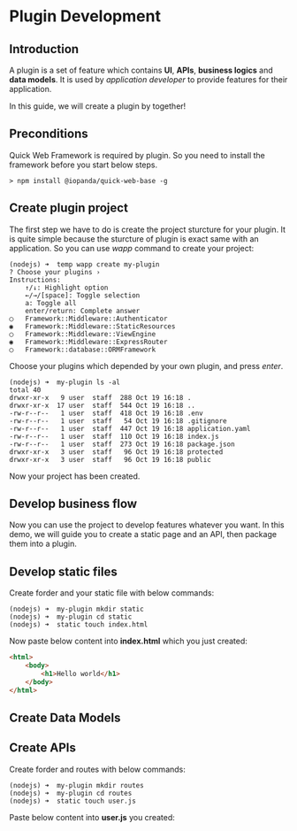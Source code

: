 # Plugin Development

## Introduction

A plugin is a set of feature which contains **UI**, **APIs**, **business logics** and **data models**. It is used by *application developer* to provide features for their application.

In this guide, we will create a plugin by together!

## Preconditions

Quick Web Framework is required by plugin. So you need to install the framework before you start below steps.

```shell
> npm install @iopanda/quick-web-base -g
```

## Create plugin project

The first step we have to do is create the project sturcture for your plugin. It is quite simple because the sturcture of plugin is exact same with an application. So you can use *wapp* command to create your project:

```shell
(nodejs) ➜  temp wapp create my-plugin
? Choose your plugins ›
Instructions:
    ↑/↓: Highlight option
    ←/→/[space]: Toggle selection
    a: Toggle all
    enter/return: Complete answer
◯   Framework::Middleware::Authenticator
◉   Framework::Middleware::StaticResources
◯   Framework::Middleware::ViewEngine
◉   Framework::Middleware::ExpressRouter
◯   Framework::database::ORMFramework
```

Choose your plugins which depended by your own plugin, and press *enter*.

```shell
(nodejs) ➜  my-plugin ls -al
total 40
drwxr-xr-x   9 user  staff  288 Oct 19 16:18 .
drwxr-xr-x  17 user  staff  544 Oct 19 16:18 ..
-rw-r--r--   1 user  staff  418 Oct 19 16:18 .env
-rw-r--r--   1 user  staff   54 Oct 19 16:18 .gitignore
-rw-r--r--   1 user  staff  447 Oct 19 16:18 application.yaml
-rw-r--r--   1 user  staff  110 Oct 19 16:18 index.js
-rw-r--r--   1 user  staff  273 Oct 19 16:18 package.json
drwxr-xr-x   3 user  staff   96 Oct 19 16:18 protected
drwxr-xr-x   3 user  staff   96 Oct 19 16:18 public
```

Now your project has been created.

## Develop business flow

Now you can use the project to develop features whatever you want. In this demo, we will guide you to create a static page and an API, then package them into a plugin.

## Develop static files

Create forder and your static file with below commands:

```shell
(nodejs) ➜  my-plugin mkdir static
(nodejs) ➜  my-plugin cd static
(nodejs) ➜  static touch index.html
```

Now paste below content into **index.html** which you just created:

```html
<html>
    <body>
        <h1>Hello world</h1>
    </body>
</html>
```

## Create Data Models


## Create APIs

Create forder and routes with below commands:

```shell
(nodejs) ➜  my-plugin mkdir routes
(nodejs) ➜  my-plugin cd routes
(nodejs) ➜  static touch user.js
```

Paste below content into **user.js** you created:

```javascript

```
